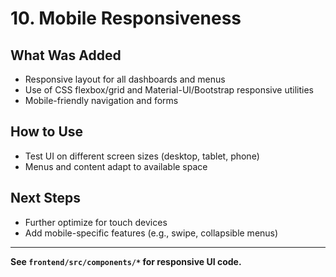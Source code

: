 # 10. Mobile Responsiveness

## What Was Added

- Responsive layout for all dashboards and menus
- Use of CSS flexbox/grid and Material-UI/Bootstrap responsive utilities
- Mobile-friendly navigation and forms

## How to Use

- Test UI on different screen sizes (desktop, tablet, phone)
- Menus and content adapt to available space

## Next Steps

- Further optimize for touch devices
- Add mobile-specific features (e.g., swipe, collapsible menus)

---

**See `frontend/src/components/*` for responsive UI code.**
